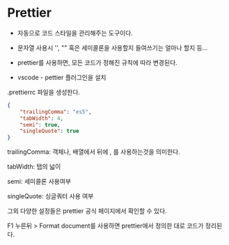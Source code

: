 # Prettier
- 자동으로 코드 스타일을 관리해주는 도구이다.
- 문자열 사용시 '', "" 혹은 세미콜론을 사용할지 들여쓰기는 얼마나 할지 등...
- prettier를 사용하면, 모든 코드가 정해진 규칙에 따라 변경된다.

- vscode - pettier 플러그인을 설치

.prettierrc 파일을 생성한다.

```json
{
    "trailingComma": "es5",
    "tabWidth": 4,
    "semi": true,
    "singleQuote": true
}
```

trailingComma: 객체나, 배열에서 뒤에 , 를 사용하는것을 의미한다.

tabWidth: 탭의 넓이

semi: 세미콜론 사용여부

singleQuote: 싱글쿼터 사용 여부

그외 다양한 설정들은 prettier 공식 페이지에서 확인할 수 있다.

F1 누른뒤 > Format document를 사용하면 prettier에서 정의한 대로 코드가 정리된다.